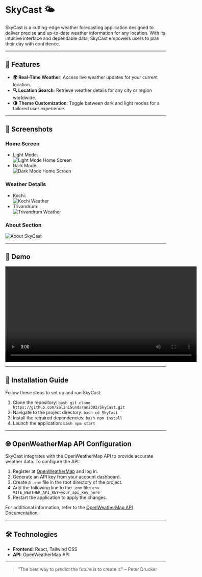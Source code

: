 # SkyCast 🌤️

SkyCast is a cutting-edge weather forecasting application designed to deliver precise and up-to-date weather information for any location. With its intuitive interface and dependable data, SkyCast empowers users to plan their day with confidence.

---

## 🌟 Features

- **🌍 Real-Time Weather**: Access live weather updates for your current location.
- **🔍 Location Search**: Retrieve weather details for any city or region worldwide.
- **🌗 Theme Customization**: Toggle between dark and light modes for a tailored user experience.

---

## 📸 Screenshots

### Home Screen
- Light Mode:  
    ![Light Mode Home Screen](screenshots/light.png)
- Dark Mode:  
    ![Dark Mode Home Screen](screenshots/dark.png)

### Weather Details
- Kochi:  
    ![Kochi Weather](screenshots/kochi.png)
- Trivandrum:  
    ![Trivandrum Weather](screenshots/tvm.png)

### About Section
![About SkyCast](screenshots/about.png)

---

## 🎥 Demo

<video width="600" controls>
  <source src="screenshots/Screenrecord.webm" type="video/webm">
  Your browser does not support the video tag.
</video>


---

## 🚀 Installation Guide

Follow these steps to set up and run SkyCast:

1. Clone the repository:
        ```bash
        git clone https://github.com/SaliniSundaran2002/SkyCast.git
        ```
2. Navigate to the project directory:
        ```bash
        cd SkyCast
        ```
3. Install the required dependencies:
        ```bash
        npm install
        ```
4. Launch the application:
        ```bash
        npm start
        ```

---

## 🌐 OpenWeatherMap API Configuration

SkyCast integrates with the OpenWeatherMap API to provide accurate weather data. To configure the API:

1. Register at [OpenWeatherMap](https://openweathermap.org/) and log in.
2. Generate an API key from your account dashboard.
3. Create a `.env` file in the root directory of the project.
4. Add the following line to the `.env` file:
        ```env
        VITE_WEATHER_API_KEY=your_api_key_here
        ```
5. Restart the application to apply the changes.

For additional information, refer to the [OpenWeatherMap API Documentation](https://openweathermap.org/api).

---

## 🛠️ Technologies

- **Frontend**: React, Tailwind CSS
- **API**: OpenWeatherMap API

---

> "The best way to predict the future is to create it." – Peter Drucker
